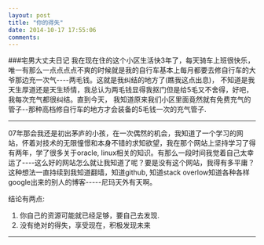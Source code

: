 ```yaml
---
layout: post
title: "你的得失"
date: 2014-10-17 17:55:06 
comments:
---
```


###宅男大丈夫日记
我在现在住的这个小区生活快3年了，每天骑车上班很快乐，唯一有那么一点点点点不爽的时候就是我的自行车基本上每月都要去修自行车的大爷那边充一次气----两毛钱。这就是我纠结的地方了(瞧我这点出息)， 不知道是我天生厚道还是天生矫情，我总认为两毛钱显得我抠门但是给5毛又不舍得，好吧， 我每次充气都很纠结。直到今天， 我知道原来我们小区里面竟然就有免费充气的管子--那种高档修自行车的地方才会装备的5毛钱一次的充气管子.     
***
07年那会我还是初出茅庐的小孩，在一次偶然的机会，我知道了一个学习的网站，怀着对技术的无限憧憬和本身不错的求知欲望，我在那个网站上坚持学习了得有两年，学了很多关于oracle, linux相关的知识。有那么一段时间我觉着自己太幸运了----这么好的网站怎么就让我知道了呢？要是没有这个网站，我得有多平庸？这种想法一直持续到我知道翻墙，知道github, 知道stack overlow知道各种各样google出来的别人的博客-----尼玛天外有天啊。    

结论有两点:    
1. 你自己的资源可能就已经足够，要自己去发现.    
2. 没有绝对的得失，享受现在，积极发现未来
***

